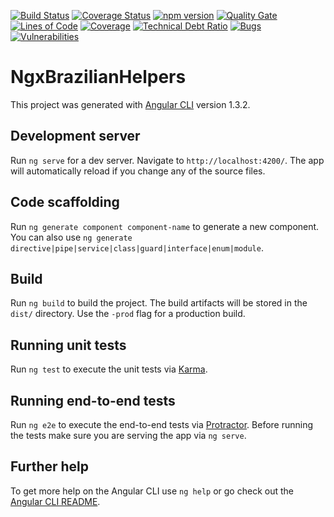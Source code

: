 [![Build Status](https://travis-ci.org/diegoraguiar/ngx-brazilian-helpers.svg?branch=master)](https://travis-ci.org/diegoraguiar/ngx-brazilian-helpers) [![Coverage Status](https://coveralls.io/repos/github/diegoraguiar/ngx-brazilian-helpers/badge.svg?branch=master)](https://coveralls.io/github/diegoraguiar/ngx-brazilian-helpers?branch=master) [![npm version](https://badge.fury.io/js/ngx-brazilian-helpers.svg)](https://badge.fury.io/js/ngx-brazilian-helpers) [![Quality Gate](https://sonarcloud.io/api/badges/gate?key=ngx-brazilian-helpers)](https://sonarcloud.io/dashboard?id=ngx-brazilian-helpers) [![Lines of Code](https://sonarcloud.io/api/badges/measure?key=ngx-brazilian-helpers&metric=ncloc)](https://sonarcloud.io/dashboard?id=ngx-brazilian-helpers) [![Coverage](https://sonarcloud.io/api/badges/measure?key=ngx-brazilian-helpers&metric=coverage)](https://sonarcloud.io/dashboard?id=ngx-brazilian-helpers) [![Technical Debt Ratio](https://sonarcloud.io/api/badges/measure?key=ngx-brazilian-helpers&metric=sqale_debt_ratio)](https://sonarcloud.io/dashboard?id=ngx-brazilian-helpers) [![Bugs](https://sonarcloud.io/api/badges/measure?key=ngx-brazilian-helpers&metric=bugs)](https://sonarcloud.io/dashboard?id=ngx-brazilian-helpers) [![Vulnerabilities](https://sonarcloud.io/api/badges/measure?key=ngx-brazilian-helpers&metric=vulnerabilities)](https://sonarcloud.io/dashboard?id=ngx-brazilian-helpers)

# NgxBrazilianHelpers

This project was generated with [Angular CLI](https://github.com/angular/angular-cli) version 1.3.2.

## Development server

Run `ng serve` for a dev server. Navigate to `http://localhost:4200/`. The app will automatically reload if you change any of the source files.

## Code scaffolding

Run `ng generate component component-name` to generate a new component. You can also use `ng generate directive|pipe|service|class|guard|interface|enum|module`.

## Build

Run `ng build` to build the project. The build artifacts will be stored in the `dist/` directory. Use the `-prod` flag for a production build.

## Running unit tests

Run `ng test` to execute the unit tests via [Karma](https://karma-runner.github.io).

## Running end-to-end tests

Run `ng e2e` to execute the end-to-end tests via [Protractor](http://www.protractortest.org/).
Before running the tests make sure you are serving the app via `ng serve`.

## Further help

To get more help on the Angular CLI use `ng help` or go check out the [Angular CLI README](https://github.com/angular/angular-cli/blob/master/README.md).
